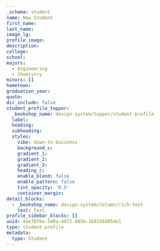 ```yaml
---
_schema: student
name: New Student
first_name:
last_name:
image_lg:
profile_image:
description:
college:
school:
majors:
  - Engineering
  - Chemistry
minors: []
hometown:
graduation_year:
quote:
dir_include: false
student_profile_topper:
  _bookshop_name: design-system/topper/student-profile
  label:
  heading:
  subheading:
  styles:
    vibe: down-to-business
    background_c:
    gradient_1:
    gradient_2:
    gradient_3:
    heading_c:
    enable_blend: false
    enable_pattern: false
    tint_opacity: '0.5'
    container_margin:
detail_blocks:
  - _bookshop_name: design-system/column/rich-text
    text: Text.
profile_sidebar_blocks: []
uuid: 4ae78f6e-5d8a-4d72-985b-1b8156985de1
type: student-profile
metadata:
  type: Student
---
```

